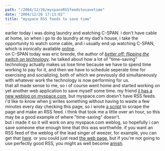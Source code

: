 ```yaml
---
path: "/2004/12/26/myspaceRSSfeedstosavetime" 
date: "2004/12/26 17:13:02" 
title: "myspace RSS feeds to save time" 
---
```

earlier today i was doing laundry and watching C-SPAN. i don't have cable at home, so when i go to do laundry at my dad's house, i take the opportunity to watch some cable, and i usually end up watching C-SPAN, which is ironically available <a href="http://www.cspan.org/">online</a>.<br>on C-SPAN today was eric brende, the author of <cite><a href="http://www.amazon.com/exec/obidos/tg/detail/-/0060570040/">better off: flipping the switch on technology</a></cite>. he talked about how a lot of "time-saving" technology actually makes us lose time because we have to spend time working to pay for it, and then we have to schedule seperate time for exercising and socializing, both of which we previously did simultaneously with whatever work the technology is now performing for us.<br>that all made sense to me, so i of course went home and started working on yet another web application to save myself some time. my friend <a href="http://blog.myspace.com/index.cfm?fuseaction=blog.ListAll&amp;friendID=6274232">jj has a new weblog on myspace.com</a>, but myspace.com doesn't have RSS feeds. i'd like to know when jj writes something without having to waste a few minutes every day checking this page, so i wrote <a href="http://weblog.randomchaos.com/myspace.php">a script</a> to scrape the page and make an RSS feed. i think that took me a little over an hour, so this may be a good example of where "time-saving" doesn't.<br>but i made it so it will work on any myspace.com weblog, so hopefully i can save someone else enough time that this was worthwhile. if you want an RSS feed of the weblog of the lead singer of weezer, for example, you can get that <a href="http://weblog.randomchaos.com/myspace.php?myspace=http%3A%2F%2Fblog.myspace.com%2Findex.cfm%3Ffuseaction%3Dblog.ListAll%26friendID%3D1480919">here</a>. or you could just read <a href="http://blog.myspace.com/index.cfm?fuseaction=blog.ListAll&amp;friendID=1480919">the web page</a>, but if you're not going to use perfectly good RSS, you might as well become <a href="http://en.wikipedia.org/wiki/Amish">amish</a>.